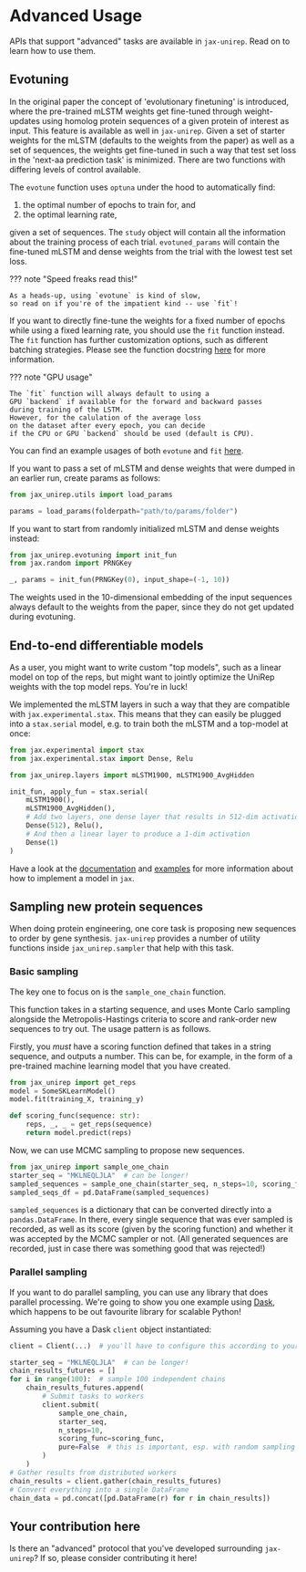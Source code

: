 # Advanced Usage

APIs that support "advanced" tasks are available in `jax-unirep`.
Read on to learn how to use them.

## Evotuning

In the original paper the concept of 'evolutionary finetuning' is introduced,
where the pre-trained mLSTM weights get fine-tuned through weight-updates
using homolog protein sequences of a given protein of interest as input.
This feature is available as well in `jax-unirep`.
Given a set of starter weights for the mLSTM (defaults to
the weights from the paper) as well as a set of sequences,
the weights get fine-tuned in such a way that test set loss
in the 'next-aa prediction task' is minimized.
There are two functions with differing levels of control available.

The `evotune` function uses `optuna` under the hood
to automatically find:
1. the optimal number of epochs to train for, and
2. the optimal learning rate,

given a set of sequences.
The `study` object will contain all the information
about the training process of each trial.
`evotuned_params` will contain the fine-tuned mLSTM and dense weights
from the trial with the lowest test set loss.

??? note "Speed freaks read this!"

    As a heads-up, using `evotune` is kind of slow,
    so read on if you're of the impatient kind -- use `fit`!

If you want to directly fine-tune the weights
for a fixed number of epochs
while using a fixed learning rate,
you should use the `fit` function instead.
The `fit` function has further customization options,
such as different batching strategies.
Please see the function docstring [here][fitdoc] for more information.

??? note "GPU usage"

    The `fit` function will always default to using a
    GPU `backend` if available for the forward and backward passes
    during training of the LSTM.
    However, for the calulation of the average loss
    on the dataset after every epoch, you can decide
    if the CPU or GPU `backend` should be used (default is CPU).

You can find an example usages of both `evotune` and `fit` [here][examples].

If you want to pass a set of mLSTM and dense weights
that were dumped in an earlier run,
create params as follows:

```python
from jax_unirep.utils import load_params

params = load_params(folderpath="path/to/params/folder")
```

If you want to start from randomly initialized mLSTM and dense weights instead:

```python
from jax_unirep.evotuning import init_fun
from jax.random import PRNGKey

_, params = init_fun(PRNGKey(0), input_shape=(-1, 10))
```

The weights used in the 10-dimensional embedding of the input sequences
always default to the weights from the paper,
since they do not get updated during evotuning.

[fitdoc]: https://elarkk.github.io/jax-unirep/api/#evotuning
[examples]: https://github.com/ElArkk/jax-unirep/blob/master/examples

## End-to-end differentiable models

As a user, you might want to write custom "top models",
such as a linear model on top of the reps,
but might want to jointly optimize the UniRep weights
with the top model reps.
You're in luck!

We implemented the mLSTM layers in such a way that
they are compatible with `jax.experimental.stax`.
This means that they can easily be plugged into
a `stax.serial` model, e.g. to train both the mLSTM
and a top-model at once:

```python
from jax.experimental import stax
from jax.experimental.stax import Dense, Relu

from jax_unirep.layers import mLSTM1900, mLSTM1900_AvgHidden

init_fun, apply_fun = stax.serial(
    mLSTM1900(),
    mLSTM1900_AvgHidden(),
    # Add two layers, one dense layer that results in 512-dim activations
    Dense(512), Relu(),
    # And then a linear layer to produce a 1-dim activation
    Dense(1)
)
```

Have a look at the [documentation][stax] and [examples][staxex]
for more information about how to implement a model in `jax`.

[stax]: https://jax.readthedocs.io/en/latest/jax.experimental.stax.html
[staxex]: https://github.com/google/jax/tree/master/examples

## Sampling new protein sequences

When doing protein engineering,
one core task is proposing new sequences to order by gene synthesis.
`jax-unirep` provides a number of utility functions inside `jax_unirep.sampler`
that help with this task.

### Basic sampling

The key one to focus on is the `sample_one_chain` function.

This function takes in a starting sequence,
and uses Monte Carlo sampling alongside the Metropolis-Hastings criteria
to score and rank-order new sequences to try out.
The usage pattern is as follows.

Firstly, you _must_ have a scoring function defined
that takes in a string sequence, and outputs a number.
This can be, for example, in the form of a pre-trained machine learning model
that you have created.

```python
from jax_unirep import get_reps
model = SomeSKLearnModel()
model.fit(training_X, training_y)

def scoring_func(sequence: str):
    reps, _, _ = get_reps(sequence)
    return model.predict(reps)
```

Now, we can use MCMC sampling to propose new sequences.

```python
from jax_unirep import sample_one_chain
starter_seq = "MKLNEQLJLA"  # can be longer!
sampled_sequences = sample_one_chain(starter_seq, n_steps=10, scoring_func=scoring_func)
sampled_seqs_df = pd.DataFrame(sampled_sequences)
```

`sampled_sequences` is a dictionary
that can be converted directly into a `pandas.DataFrame`.
In there, every single sequence that was ever sampled is recorded,
as well as its score (given by the scoring function)
and whether it was accepted by the MCMC sampler or not.
(All generated sequences are recorded,
just in case there was something good that was rejected!)

### Parallel sampling

If you want to do parallel sampling,
you can use any library that does parallel processing.
We're going to show you one example using [Dask](https://dask.org/),
which happens to be out favourite library for scalable Python!

Assuming you have a Dask `client` object instantiated:

```python
client = Client(...)  # you'll have to configure this according to your own circumstances

starter_seq = "MKLNEQLJLA"  # can be longer!
chain_results_futures = []
for i in range(100):  # sample 100 independent chains
    chain_results_futures.append(
        # Submit tasks to workers
        client.submit(
            sample_one_chain,
            starter_seq,
            n_steps=10,
            scoring_func=scoring_func,
            pure=False  # this is important, esp. with random sampling methods
        )
    )
# Gather results from distributed workers
chain_results = client.gather(chain_results_futures)
# Convert everything into a single DataFrame
chain_data = pd.concat([pd.DataFrame(r) for r in chain_results])
```

## Your contribution here

Is there an "advanced" protocol that you've developed surrounding `jax-unirep`?
If so, please consider contributing it here!

